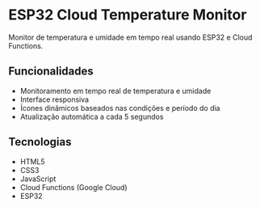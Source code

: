 # ESP32 Cloud Temperature Monitor

Monitor de temperatura e umidade em tempo real usando ESP32 e Cloud Functions.

## Funcionalidades

- Monitoramento em tempo real de temperatura e umidade
- Interface responsiva
- Ícones dinâmicos baseados nas condições e período do dia
- Atualização automática a cada 5 segundos

## Tecnologias

- HTML5
- CSS3
- JavaScript
- Cloud Functions (Google Cloud)
- ESP32
